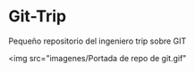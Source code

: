 # Git-Trip
Pequeño repositorio del ingeniero trip sobre GIT

<img src="imagenes/Portada de repo de git.gif"